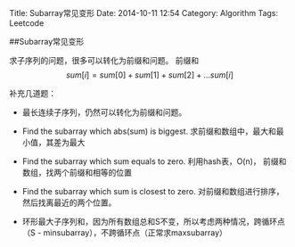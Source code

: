Title: Subarray常见变形
Date: 2014-10-11 12:54
Category: Algorithm
Tags: Leetcode

##Subarray常见变形

求子序列的问题，很多可以转化为前缀和问题。
前缀和$$sum[i] = sum[0] + sum[1] + sum[2] + … sum[i]$$

补充几道题：

* 最长连续子序列，仍然可以转化为前缀和问题。

* Find the subarray which abs(sum) is biggest. 求前缀和数组中，最大和最小值，其差为最大

* Find the subarray which sum equals to zero. 利用hash表，O(n)， 前缀和数组，找两个前缀和相等的位置

* Find the subarray which sum is closest to zero. 对前缀和数组进行排序，然后找离最近的两个位置。

* 环形最大子序列和，因为所有数组总和S不变，所以考虑两种情况，跨循环点（S - minsubarray），不跨循环点（正常求maxsubarray）